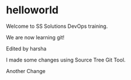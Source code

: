 # helloworld
Welcome to SS Solutions DevOps training.

We are now learning git!

Edited by harsha

I made some changes using Source Tree Git Tool.
 

Another Change